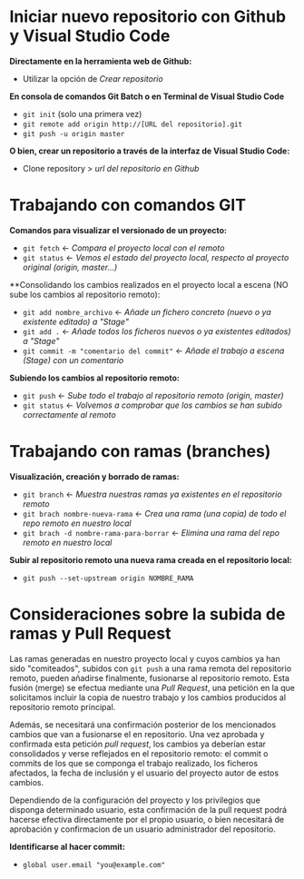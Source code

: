 
# Iniciar nuevo repositorio con Github y Visual Studio Code
	
**Directamente en la herramienta web de Github:**
- Utilizar la opción de *Crear repositorio*

**En consola de comandos Git Batch o en Terminal de Visual Studio Code**

- `git init` (solo una primera vez)
- `git remote add origin http://[URL del repositorio].git`
- `git push -u origin master`

**O bien, crear un repositorio a través de la interfaz de Visual Studio Code:**
- Clone repository > *url del repositorio en Github*

# Trabajando con comandos GIT

**Comandos para visualizar el versionado de un proyecto:**

- `git fetch` <- *Compara el proyecto local con el remoto*
- `git status` <- *Vemos el estado del proyecto local, respecto al proyecto original (origin, master...)*


**Consolidando los cambios realizados en el proyecto local a escena (NO sube los cambios al repositorio remoto):

- `git add nombre_archivo` <- *Añade un fichero concreto (nuevo o ya existente editado) a "Stage"*
- `git add .` <- *Añade todos los ficheros nuevos o ya existentes editados) a "Stage"*
- `git commit -m "comentario del commit"` <- *Añade el trabajo a escena (Stage) con un comentario*

**Subiendo los cambios al repositorio remoto:**

- `git push` <- *Sube todo el trabajo al repositorio remoto (origin, master)*
- `git status` <- *Volvemos a comprobar que los cambios se han subido correctamente al remoto*

# Trabajando con ramas (branches)

**Visualización, creación y borrado de ramas:**

- `git branch` <- *Muestra nuestras ramas ya existentes en el repositorio remoto*
- `git brach nombre-nueva-rama`  <- *Crea una rama (una copia) de todo el repo remoto en nuestro local*
- `git brach -d nombre-rama-para-borrar` <- *Elimina una rama del repo remoto en nuestro local*

**Subir al repositorio remoto una nueva rama creada en el repositorio local:**

- `git push --set-upstream origin NOMBRE_RAMA`


# Consideraciones sobre la subida de ramas y Pull Request

Las ramas generadas en nuestro proyecto local y cuyos cambios ya han sido "comiteados", subidos con `git push` a una rama remota del repositorio remoto, pueden añadirse finalmente, fusionarse al repositorio remoto. Esta fusión (merge) se efectua mediante una *Pull Request*, una petición en la que solicitamos incluir la copia de nuestro trabajo y los cambios producidos al repositorio remoto principal. 

Además, se necesitará una confirmación posterior de los mencionados cambios que van a fusionarse el en repositorio. Una vez aprobada y confirmada esta petición *pull request*, los cambios ya deberían estar consolidados y verse reflejados en el repositorio remoto: el commit o commits de los que se componga el trabajo realizado, los ficheros afectados, la fecha de inclusión y el usuario del proyecto autor de estos cambios.

Dependiendo de la configuración del proyecto y los privilegios que disponga determinado usuario, esta confirmación de la pull request podrá hacerse efectiva directamente por el propio usuario, o bien necesitará de aprobación y confirmacion de un usuario administrador del repositorio.

**Identificarse al hacer commit:**

- `global user.email "you@example.com"`
